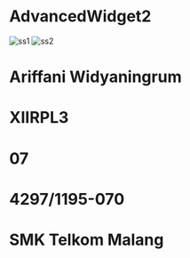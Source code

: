 # AdvancedWidget2
![ss1](https://cloud.githubusercontent.com/assets/22878029/20062478/7bb45de0-a536-11e6-8a60-1b6dd27ddd28.png)
![ss2](https://cloud.githubusercontent.com/assets/22878029/20062479/7bb5383c-a536-11e6-92ad-19e0f3aff2c8.png)
# Ariffani Widyaningrum
# XIIRPL3
# 07
# 4297/1195-070
# SMK Telkom Malang

